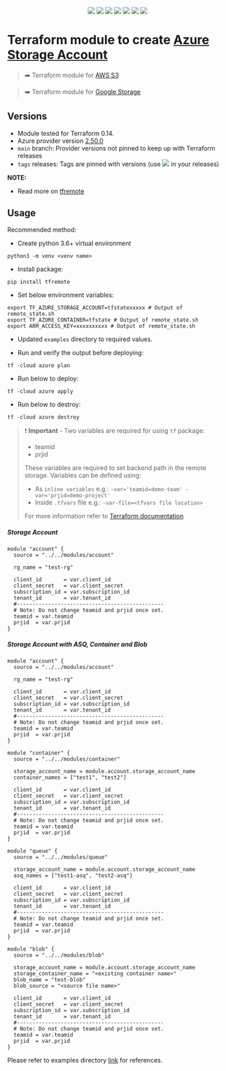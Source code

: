 <p align="center">
    <a href="https://github.com/tomarv2/terraform-azure-storage-account/actions/workflows/security_scans.yml" alt="Security Scans">
        <img src="https://github.com/tomarv2/terraform-azure-storage-account/actions/workflows/security_scans.yml/badge.svg?branch=main" /></a>
    <a href="https://www.apache.org/licenses/LICENSE-2.0" alt="license">
        <img src="https://img.shields.io/github/license/tomarv2/terraform-azure-storage-account" /></a>
    <a href="https://github.com/tomarv2/terraform-azure-storage-account/tags" alt="GitHub tag">
        <img src="https://img.shields.io/github/v/tag/tomarv2/terraform-azure-storage-account" /></a>
    <a href="https://github.com/tomarv2/terraform-azure-storage-account/pulse" alt="Activity">
        <img src="https://img.shields.io/github/commit-activity/m/tomarv2/terraform-azure-storage-account" /></a>
    <a href="https://stackoverflow.com/users/6679867/tomarv2" alt="Stack Exchange reputation">
        <img src="https://img.shields.io/stackexchange/stackoverflow/r/6679867"></a>
    <a href="https://discord.gg/XH975bzN" alt="chat on Discord">
        <img src="https://img.shields.io/discord/813961944443912223?logo=discord"></a>
    <a href="https://twitter.com/intent/follow?screen_name=varuntomar2019" alt="follow on Twitter">
        <img src="https://img.shields.io/twitter/follow/varuntomar2019?style=social&logo=twitter"></a>
</p>

# Terraform module to create [Azure Storage Account](https://registry.terraform.io/modules/tomarv2/storage-account/azure/latest)

####

> :arrow_right:  Terraform module for [AWS S3](https://registry.terraform.io/modules/tomarv2/s3/aws/latest)

> :arrow_right:  Terraform module for [Google Storage](https://registry.terraform.io/modules/tomarv2/storage-bucket/google/latest)


## Versions

- Module tested for Terraform 0.14.
- Azure provider version [2.50.0](https://registry.terraform.io/providers/hashicorp/azurerm/latest)
- `main` branch: Provider versions not pinned to keep up with Terraform releases
- `tags` releases: Tags are pinned with versions (use <a href="https://github.com/tomarv2/terraform-azure-storage-account/tags" alt="GitHub tag">
        <img src="https://img.shields.io/github/v/tag/tomarv2/terraform-azure-storage-account" /></a> in your releases)

**NOTE:** 

- Read more on [tfremote](https://github.com/tomarv2/tfremote)

## Usage

Recommended method:

- Create python 3.6+ virtual environment 
```
python3 -m venv <venv name>
```

- Install package:
```
pip install tfremote
```

- Set below environment variables:
```
export TF_AZURE_STORAGE_ACCOUNT=tfstatexxxxx # Output of remote_state.sh
export TF_AZURE_CONTAINER=tfstate # Output of remote_state.sh
export ARM_ACCESS_KEY=xxxxxxxxxx # Output of remote_state.sh
```  

- Updated `examples` directory to required values.

- Run and verify the output before deploying:
```
tf -cloud azure plan
```

- Run below to deploy:
```
tf -cloud azure apply
```

- Run below to destroy:
```
tf -cloud azure destroy
```


> ❗️ **Important** - Two variables are required for using `tf` package:
>
> - teamid
> - prjid
>
> These variables are required to set backend path in the remote storage.
> Variables can be defined using:
>
> - As `inline variables` e.g.: `-var='teamid=demo-team' -var='prjid=demo-project'`
> - Inside `.tfvars` file e.g.: `-var-file=<tfvars file location> `
>
> For more information refer to [Terraform documentation](https://www.terraform.io/docs/language/values/variables.html)

##### Storage Account

```
module "account" {
  source = "../../modules/account"

  rg_name = "test-rg"

  client_id       = var.client_id
  client_secret   = var.client_secret
  subscription_id = var.subscription_id
  tenant_id       = var.tenant_id
  #-----------------------------------------------
  # Note: Do not change teamid and prjid once set.
  teamid = var.teamid
  prjid  = var.prjid
}
```

##### Storage Account with ASQ, Container and Blob

```
module "account" {
  source = "../../modules/account"

  rg_name = "test-rg"

  client_id       = var.client_id
  client_secret   = var.client_secret
  subscription_id = var.subscription_id
  tenant_id       = var.tenant_id
  #-----------------------------------------------
  # Note: Do not change teamid and prjid once set.
  teamid = var.teamid
  prjid  = var.prjid
}

module "container" {
  source = "../../modules/container"

  storage_account_name = module.account.storage_account_name
  container_names = ["test1", "test2"]

  client_id       = var.client_id
  client_secret   = var.client_secret
  subscription_id = var.subscription_id
  tenant_id       = var.tenant_id
  #-----------------------------------------------
  # Note: Do not change teamid and prjid once set.
  teamid = var.teamid
  prjid  = var.prjid
}

module "queue" {
  source = "../../modules/queue"

  storage_account_name = module.account.storage_account_name
  asq_names = ["test1-asq", "test2-asq"]

  client_id       = var.client_id
  client_secret   = var.client_secret
  subscription_id = var.subscription_id
  tenant_id       = var.tenant_id
  #-----------------------------------------------
  # Note: Do not change teamid and prjid once set.
  teamid = var.teamid
  prjid  = var.prjid
}

module "blob" {
  source = "../../modules/blob"

  storage_account_name = module.account.storage_account_name
  storage_container_name = "<existing container name>"
  blob_name = "test-blob"
  blob_source = "<source file name>"

  client_id       = var.client_id
  client_secret   = var.client_secret
  subscription_id = var.subscription_id
  tenant_id       = var.tenant_id
  #-----------------------------------------------
  # Note: Do not change teamid and prjid once set.
  teamid = var.teamid
  prjid  = var.prjid
}
```

Please refer to examples directory [link](examples) for references.
